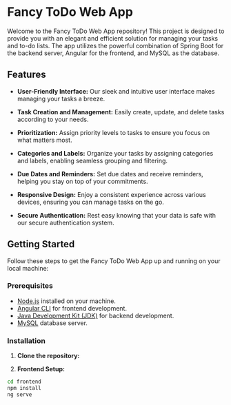 # Fancy ToDo Web App

Welcome to the Fancy ToDo Web App repository! This project is designed to provide you with an elegant and efficient solution for managing your tasks and to-do lists. The app utilizes the powerful combination of Spring Boot for the backend server, Angular for the frontend, and MySQL as the database.

## Features

- **User-Friendly Interface:** Our sleek and intuitive user interface makes managing your tasks a breeze.
  
- **Task Creation and Management:** Easily create, update, and delete tasks according to your needs.

- **Prioritization:** Assign priority levels to tasks to ensure you focus on what matters most.

- **Categories and Labels:** Organize your tasks by assigning categories and labels, enabling seamless grouping and filtering.

- **Due Dates and Reminders:** Set due dates and receive reminders, helping you stay on top of your commitments.

- **Responsive Design:** Enjoy a consistent experience across various devices, ensuring you can manage tasks on the go.

- **Secure Authentication:** Rest easy knowing that your data is safe with our secure authentication system.

## Getting Started

Follow these steps to get the Fancy ToDo Web App up and running on your local machine:

### Prerequisites

- [Node.js](https://nodejs.org/) installed on your machine.
- [Angular CLI](https://cli.angular.io/) for frontend development.
- [Java Development Kit (JDK)](https://www.oracle.com/java/technologies/javase-downloads.html) for backend development.
- [MySQL](https://www.mysql.com/) database server.

### Installation

1. **Clone the repository:**

2. **Frontend Setup:**
```sh
cd frontend
npm install
ng serve
```


